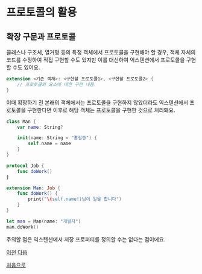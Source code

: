 # 프로토콜의 활용

## 확장 구문과 프로토콜

클래스나 구조체, 열거형 등의 특정 객체에서 프로토콜을 구현해야 할 경우, 객체 자체의 코드를 수정하여 직접 구현할 수도 있지만 이를 대신하여 익스텐션에서 프로토콜을 구현할 수도 있어요.

```swift
extension <기존 객체>: <구현할 프로토콜1>, <구현할 프로토콜2> {
    // 프로토콜의 요소에 대한 구현 내용
}
```

이때 확장하기 전 본래의 객체에서는 프로토콜을 구현하지 않았더라도 익스텐션에서 프로토콜을 구현한다면 이후로 해당 객체는 프로토콜을 구현한 것으로 처리돼요.

```swift
class Man {
    var name: String?

    init(name: String = "홍길동") {
        self.name = name
    }
}

protocol Job {
    func doWork()
}

extension Man: Job {
    func doWork() {
        print("\(self.name!)님이 일을 합니다")
    }
}

let man = Man(name: "개발자")
man.doWork()
```

주의할 점은 익스텐션에서 저장 프로퍼티를 정의할 수는 없다는 점이에요.

[이전](https://github.com/MojitoBar/iOS-DeepDive/blob/main/%EA%BC%BC%EA%BC%BC%ED%95%9C_%EC%9E%AC%EC%9D%80%EC%94%A8%EC%9D%98_Swift_%EB%AC%B8%EB%B2%95%ED%8E%B8/10.3.md)
[다음](https://github.com/MojitoBar/iOS-DeepDive/blob/main/%EA%BC%BC%EA%BC%BC%ED%95%9C_%EC%9E%AC%EC%9D%80%EC%94%A8%EC%9D%98_Swift_%EB%AC%B8%EB%B2%95%ED%8E%B8/10.4.2.md)

[처음으로](https://github.com/MojitoBar/iOS-DeepDive/blob/main/%EA%BC%BC%EA%BC%BC%ED%95%9C_%EC%9E%AC%EC%9D%80%EC%94%A8%EC%9D%98_Swift_%EB%AC%B8%EB%B2%95%ED%8E%B8/README.md)
